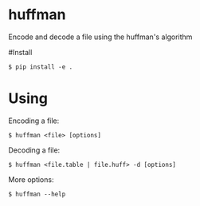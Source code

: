 # huffman
Encode and decode a file using the huffman's algorithm


#Install

    $ pip install -e .
  
# Using

Encoding a file:

    $ huffman <file> [options]

Decoding a file:

    $ huffman <file.table | file.huff> -d [options]
  
More options:

    $ huffman --help
